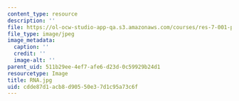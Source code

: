 ```yaml
---
content_type: resource
description: ''
file: https://ol-ocw-studio-app-qa.s3.amazonaws.com/courses/res-7-001-pre-7-01-getting-up-to-speed-in-biology-summer-2019/cdde87d1acb8d90550e37d1c95a73c6f_RNA.jpg
file_type: image/jpeg
image_metadata:
  caption: ''
  credit: ''
  image-alt: ''
parent_uid: 511b29ee-4ef7-afe6-d23d-0c59929b24d1
resourcetype: Image
title: RNA.jpg
uid: cdde87d1-acb8-d905-50e3-7d1c95a73c6f
---
```

